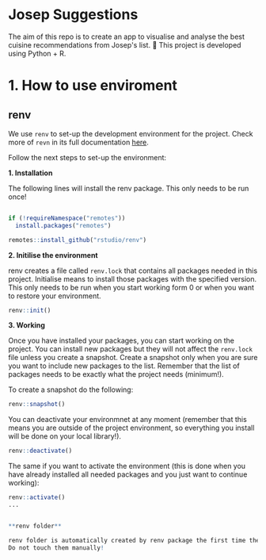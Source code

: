 # Josep Suggestions   

The aim of this repo is to create an app to visualise and analyse the best cuisine recommendations from Josep's list. 🍲 
This project is developed using Python + R. 


# 1. How to use enviroment 

## renv 

We use `renv` to set-up the development environment for the project. Check more of `revn` in its full documentation [here](!https://rstudio.github.io/renv/articles/renv.html). 

Follow the next steps to set-up the environment: 


**1. Installation**

The following lines will install the renv package. This only needs to be run once! 

```R

if (!requireNamespace("remotes"))
  install.packages("remotes")

remotes::install_github("rstudio/renv")
```

**2. Initilise the environment**

renv creates a file called `renv.lock` that contains all packages needed in this project. Initialise means to install those packages with the specified version. This only needs to be run when you start working form 0 or when you want to restore your environment. 

```R
renv::init()
```

**3. Working** 

Once you have installed your packages, you can start working on the project. You can install new packages but they will not affect the `renv.lock` file unless you create a snapshot. 
Create a snapshot only when you are sure you want to include new packages to the list. Remember that the list of packages needs to be exactly what the project needs (minimum!). 

To create a snapshot do the following: 

```R
renv::snapshot() 
``` 

You can deactivate your environmnet at any moment (remember that this means you are outside of the project environment, so everything you install will be done on your local library!). 
 
```R
renv::deactivate()
```

The same if you want to activate the environment (this is done when you have already installed all needed packages and you just want to continue working): 

```R
renv::activate()
... 


**renv folder** 

renv folder is automatically created by renv package the first time the renv environment is initialized. There you have the local library and important files to make it work. 
Do not touch them manually! 



